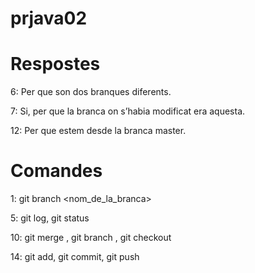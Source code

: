 # prjava02

# Respostes

6: Per que son dos branques diferents.

7: Si, per que la branca on s’habia modificat era aquesta.

12: Per que estem desde la branca master.

# Comandes
1: git branch <nom_de_la_branca>

5: git log, git status

10: git merge <branca>, git branch <branca>, git checkout <branca>

14: git add, git commit, git push
